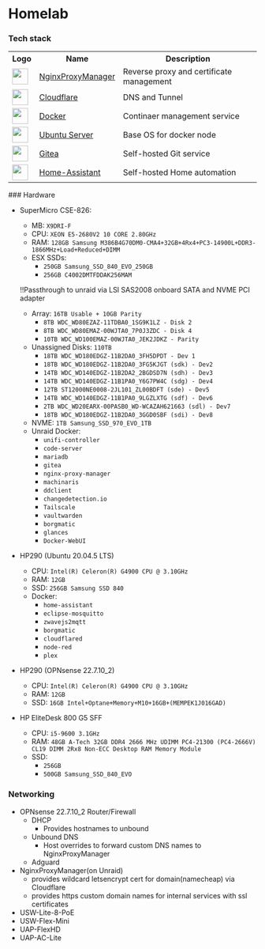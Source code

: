# Homelab

### Tech stack

<table>
    <tr>
        <th>Logo</th>
        <th>Name</th>
        <th>Description</th>
    </tr>
    <tr>
        <td><img width="32" src="https://nginxproxymanager.com/logo.png"></td>
        <td><a href="https://nginxproxymanager.com/">NginxProxyManager</a></td>
        <td>Reverse proxy and certificate management</td>
    </tr>
    <tr>
        <td><img width="32" src="https://avatars.githubusercontent.com/u/314135?s=200&v=4"></td>
        <td><a href="https://www.cloudflare.com">Cloudflare</a></td>
        <td>DNS and Tunnel</td>
    </tr>
    <tr>
        <td><img width="32" src="https://www.docker.com/wp-content/uploads/2022/03/Moby-logo.png"></td>
        <td><a href="https://www.docker.com">Docker</a></td>
        <td>Continaer management service</td>
    </tr>
    <tr>
        <td><img width="32" src="https://assets.ubuntu.com/v1/29985a98-ubuntu-logo32.png"></td>
        <td><a href="https://ubuntu.com/download/server">Ubuntu Server</a></td>
        <td>Base OS for docker node</td>
    </tr>
    <tr>
        <td><img width="32" src="https://upload.wikimedia.org/wikipedia/commons/b/bb/Gitea_Logo.svg"></td>
        <td><a href="https://gitea.com">Gitea</a></td>
        <td>Self-hosted Git service</td>
    </tr>
    <tr>
        <td><img width="32" src="https://upload.wikimedia.org/wikipedia/commons/thumb/6/6e/Home_Assistant_Logo.svg/519px-Home_Assistant_Logo.svg.png?20170316121847"></td>
        <td><a href="https://www.home-assistant.io/">Home-Assistant</a></td>
        <td>Self-hosted Home automation</td>
    </tr>
</table>
### Hardware

- SuperMicro CSE-826:
    - MB: `X9DRI-F`
    - CPU: `XEON E5-2680V2 10 CORE 2.80GHz`
    - RAM: `128GB Samsung M386B4G70DM0-CMA4+32GB+4Rx4+PC3-14900L+DDR3-1866MHz+Load+Reduced+DIMM`
    - ESX SSDs: 
      - `250GB Samsung_SSD_840_EVO_250GB`
      - `256GB C4002DMTFDDAK256MAM`
    
    !!Passthrough to unraid via LSI SAS2008 onboard SATA and NVME PCI adapter
    - Array: `16TB Usable + 10GB Parity`
      - `8TB WDC_WD80EZAZ-11TDBA0_1SG9K1LZ - Disk 2`
      - `8TB WDC_WD80EMAZ-00WJTA0_7P0J3ZDC - Disk 4`
      - `10TB WDC_WD100EMAZ-00WJTA0_JEK2JDKZ - Parity`
    - Unassigned Disks: `110TB`
      - `18TB WDC_WD180EDGZ-11B2DA0_3FH5DPDT - Dev 1`
      - `18TB WDC_WD180EDGZ-11B2DA0_3FG5KJGT (sdk) - Dev2`
      - `14TB WDC_WD140EDGZ-11B2DA2_2BGDSD7N (sdh) - Dev3`
      - `14TB WDC_WD140EDGZ-11B1PA0_Y6G7PW4C (sdg) - Dev4`
      - `12TB ST12000NE0008-2JL101_ZL00BDFT (sde) - Dev5`
      - `14TB WDC_WD140EDGZ-11B1PA0_9LGZLXTG (sdf) - Dev6`
      - `2TB WDC_WD20EARX-00PASB0_WD-WCAZAH621663 (sdl) - Dev7`
      - `18TB WDC_WD180EDGZ-11B2DA0_3GGD0SBF (sdi) - Dev8`
    - NVME: `1TB Samsung_SSD_970_EVO_1TB`
    - Unraid Docker:
      - `unifi-controller`
      - `code-server`
      - `mariadb`
      - `gitea`
      - `nginx-proxy-manager`
      - `machinaris`
      - `ddclient`
      - `changedetection.io`
      - `Tailscale`
      - `vaultwarden`
      - `borgmatic`
      - `glances`
      - `Docker-WebUI`

- HP290 (Ubuntu 20.04.5 LTS)
    - CPU: `Intel(R) Celeron(R) G4900 CPU @ 3.10GHz`
    - RAM: `12GB`
    - SSD: `256GB Samsung SSD 840`
    - Docker:
      - `home-assistant`
      - `eclipse-mosquitto`
      - `zwavejs2mqtt`
      - `borgmatic`
      - `cloudflared`
      - `node-red`
      - `plex`
      
 - HP290 (OPNsense 22.7.10_2)
    - CPU: `Intel(R) Celeron(R) G4900 CPU @ 3.10GHz`
    - RAM: `12GB`
    - SSD: `16GB Intel+Optane+Memory+M10+16GB+(MEMPEK1J016GAD)`
    
 - HP EliteDesk 800 G5 SFF
    - CPU: `i5-9600 3.1GHz`
    - RAM: `48GB A-Tech 32GB DDR4 2666 MHz UDIMM PC4-21300 (PC4-2666V) CL19 DIMM 2Rx8 Non-ECC Desktop RAM Memory Module`
    - SSD:
      - `256GB`
      - `500GB Samsung_SSD_840_EVO`
 ### Networking
 - OPNsense 22.7.10_2 Router/Firewall
    - DHCP
        - Provides hostnames to unbound
    - Unbound DNS
        - Host overrides to forward custom DNS names to NginxProxyManager
    - Adguard
 - NginxProxyManager(on Unraid)
    - provides wildcard letsencrypt cert for domain(namecheap) via Cloudflare
    - provides https custom domain names for internal services with ssl certificates
 - USW-Lite-8-PoE
 - USW-Flex-Mini
 - UAP-FlexHD
 - UAP-AC-Lite
    
      
    
